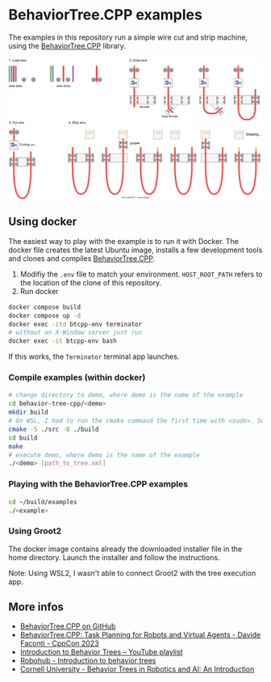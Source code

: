 # BehaviorTree.CPP examples

The examples in this repository run a simple wire cut and strip machine, using the [BehaviorTree.CPP](https://github.com/BehaviorTree/BehaviorTree.CPP) library.

![cut and strip illustration](cut-and-strip.drawio.svg)

## Using docker

The easiest way to play with the example is to run it with Docker. The docker file creates the latest Ubuntu image, installs a few development tools and clones and compiles [BehaviorTree.CPP](https://github.com/BehaviorTree/BehaviorTree.CPP).

1. Modifiy the `.env` file to match your environment. `HOST_ROOT_PATH` refers to the location of the clone of this repository.
2. Run docker

```sh
docker compose build
docker compose up -d
docker exec -itd btcpp-env terminator
# without an X-Window server just run
docker exec -it btcpp-env bash
```

If this works, the `Terminator` terminal app launches.

### Compile examples (within docker)

```sh
# change directory to demo, where demo is the name of the example
cd behavior-tree-cpp/<demo>  
mkdir build
# On WSL, I had to run the cmake command the first time with <sudo>. Someone knows how to fix this?
cmake -S ./src -B ./build    
cd build
make
# execute demo, where demo is the name of the example
./<demo> [path_to_tree.xml]  
```

### Playing with the BehaviorTree.CPP examples

```sh
cd ~/build/examples
./<example>
```

### Using Groot2

The docker image contains already the downloaded installer file in the home directory.
Launch the installer and follow the instructions.

Note: Using WSL2, I wasn't able to connect Groot2 with the tree execution app.

## More infos

- [BehaviorTree.CPP on GitHub](https://github.com/BehaviorTree/BehaviorTree.CPP)
- [BehaviorTree.CPP: Task Planning for Robots and Virtual Agents - Davide Faconti - CppCon 2023](https://youtu.be/7MZDBihsR_U?si=EExNL1-kruItlZ2h)
- [Introduction to Behavior Trees – YouTube playlist](https://www.youtube.com/playlist?list=PLFQdM4LOGDr_vYJuo8YTRcmv3FrwczdKg)
- [Robohub - Introduction to behavior trees](https://robohub.org/introduction-to-behavior-trees/)
- [Cornell University - Behavior Trees in Robotics and AI: An Introduction](https://arxiv.org/abs/1709.00084)
